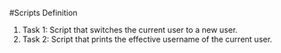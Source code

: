 #Scripts Definition

1. Task 1: Script that switches the current user to a new user.
2. Task 2: Script that prints the effective username of the current user.
